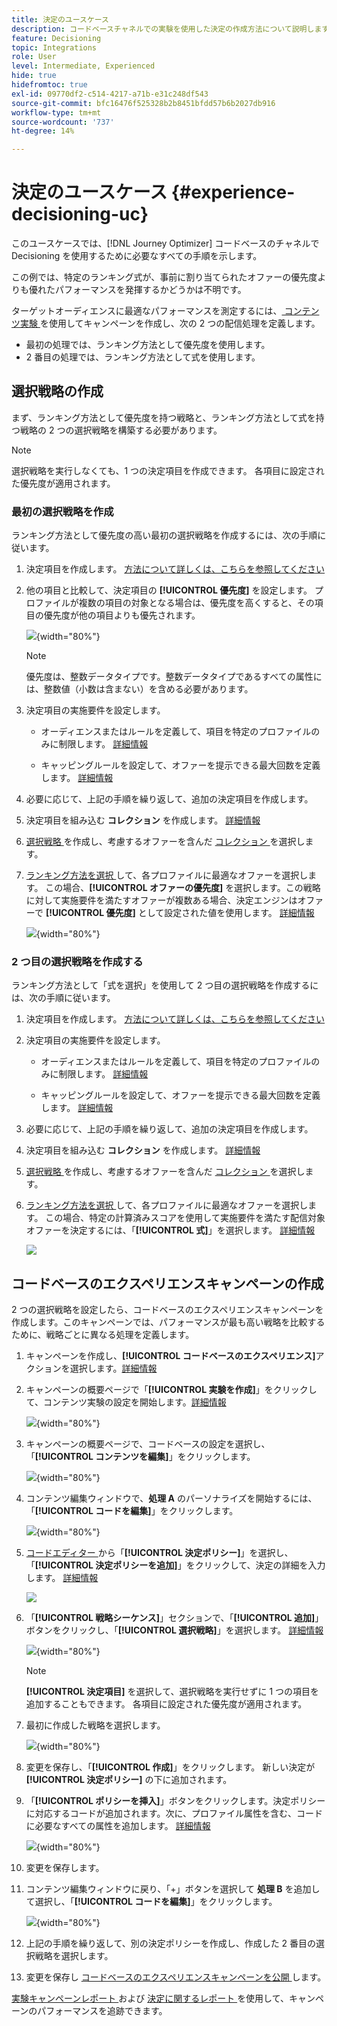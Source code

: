 ```yaml
---
title: 決定のユースケース
description: コードベースチャネルでの実験を使用した決定の作成方法について説明します。
feature: Decisioning
topic: Integrations
role: User
level: Intermediate, Experienced
hide: true
hidefromtoc: true
exl-id: 09770df2-c514-4217-a71b-e31c248df543
source-git-commit: bfc16476f525328b2b8451bfdd57b6b2027db916
workflow-type: tm+mt
source-wordcount: '737'
ht-degree: 14%

---
```


# 決定のユースケース {#experience-decisioning-uc}

このユースケースでは、[!DNL Journey Optimizer] コードベースのチャネルで Decisioning を使用するために必要なすべての手順を示します。

この例では、特定のランキング式が、事前に割り当てられたオファーの優先度よりも優れたパフォーマンスを発揮するかどうかは不明です。

ターゲットオーディエンスに最適なパフォーマンスを測定するには、[ コンテンツ実験 ](../content-management/content-experiment.md) を使用してキャンペーンを作成し、次の 2 つの配信処理を定義します。

* 最初の処理では、ランキング方法として優先度を使用します。
* 2 番目の処理では、ランキング方法として式を使用します。

## 選択戦略の作成

まず、ランキング方法として優先度を持つ戦略と、ランキング方法として式を持つ戦略の 2 つの選択戦略を構築する必要があります。

>[!NOTE]
>
>選択戦略を実行しなくても、1 つの決定項目を作成できます。 各項目に設定された優先度が適用されます。

### 最初の選択戦略を作成

ランキング方法として優先度の高い最初の選択戦略を作成するには、次の手順に従います。

1. 決定項目を作成します。 [方法について詳しくは、こちらを参照してください](items.md)

1. 他の項目と比較して、決定項目の **[!UICONTROL 優先度]** を設定します。 プロファイルが複数の項目の対象となる場合は、優先度を高くすると、その項目の優先度が他の項目よりも優先されます。

   ![](assets/exd-uc-item-priority.png){width="80%"}

   >[!NOTE]
   >
   >優先度は、整数データタイプです。整数データタイプであるすべての属性には、整数値（小数は含まない）を含める必要があります。

1. 決定項目の実施要件を設定します。

   * オーディエンスまたはルールを定義して、項目を特定のプロファイルのみに制限します。 [詳細情報](items.md#eligibility)

   * キャッピングルールを設定して、オファーを提示できる最大回数を定義します。 [詳細情報](items.md#capping)

1. 必要に応じて、上記の手順を繰り返して、追加の決定項目を作成します。

1. 決定項目を組み込む **コレクション** を作成します。 [詳細情報](collections.md)

1. [ 選択戦略 ](selection-strategies.md#create-selection-strategy) を作成し、考慮するオファーを含んだ [ コレクション ](collections.md) を選択します。

1. [ ランキング方法を選択 ](#select-ranking-method) して、各プロファイルに最適なオファーを選択します。 この場合、**[!UICONTROL オファーの優先度]** を選択します。この戦略に対して実施要件を満たすオファーが複数ある場合、決定エンジンはオファーで **[!UICONTROL 優先度]** として設定された値を使用します。 [詳細情報](selection-strategies.md#offer-priority)

   ![](assets/exd-uc-strategy-priority.png){width="80%"}

### 2 つ目の選択戦略を作成する

ランキング方法として「式を選択」を使用して 2 つ目の選択戦略を作成するには、次の手順に従います。

1. 決定項目を作成します。 [方法について詳しくは、こちらを参照してください](items.md)

   <!--Do you need to set the same **[!UICONTROL Priority]** as for the first decision item, or it won't be considered at all?-->

1. 決定項目の実施要件を設定します。

   * オーディエンスまたはルールを定義して、項目を特定のプロファイルのみに制限します。 [詳細情報](items.md#eligibility)

   * キャッピングルールを設定して、オファーを提示できる最大回数を定義します。 [詳細情報](items.md#capping)

1. 必要に応じて、上記の手順を繰り返して、追加の決定項目を作成します。

1. 決定項目を組み込む **コレクション** を作成します。 [詳細情報](collections.md)

1. [ 選択戦略 ](selection-strategies.md#create-selection-strategy) を作成し、考慮するオファーを含んだ [ コレクション ](collections.md) を選択します。

1. [ ランキング方法を選択 ](#select-ranking-method) して、各プロファイルに最適なオファーを選択します。 この場合、特定の計算済みスコアを使用して実施要件を満たす配信対象オファーを決定するには、「**[!UICONTROL 式]**」を選択します。 [詳細情報](selection-strategies.md#ranking-formula)

   ![](assets/exd-uc-strategy-formula.png)

## コードベースのエクスペリエンスキャンペーンの作成

<!--To present the best dynamic offer and experience to your visitors on your website or mobile app, add a decision policy to a code-based campaign.

Define two delivery treatments each containing a different decision policy.-->

2 つの選択戦略を設定したら、コードベースのエクスペリエンスキャンペーンを作成します。このキャンペーンでは、パフォーマンスが最も高い戦略を比較するために、戦略ごとに異なる処理を定義します。

1. キャンペーンを作成し、**[!UICONTROL コードベースのエクスペリエンス]**&#x200B;アクションを選択します。[詳細情報](../code-based/create-code-based.md)

1. キャンペーンの概要ページで「**[!UICONTROL 実験を作成]**」をクリックして、コンテンツ実験の設定を開始します。[詳細情報](../content-management/content-experiment.md)

   ![](assets/exd-uc-create-experiment.png){width="80%"}

1. キャンペーンの概要ページで、コードベースの設定を選択し、「**[!UICONTROL コンテンツを編集]**」をクリックします。

   ![](assets/exd-uc-edit-cbe-content.png){width="80%"}

1. コンテンツ編集ウィンドウで、**処理 A** のパーソナライズを開始するには、「**[!UICONTROL コードを編集]**」をクリックします。

   ![](assets/exd-uc-experiment-treatment-a.png){width="80%"}

1. [ コードエディター ](../code-based/create-code-based.md#edit-code) から「**[!UICONTROL 決定ポリシー]**」を選択し、「**[!UICONTROL 決定ポリシーを追加]**」をクリックして、決定の詳細を入力します。 [詳細情報](create-decision.md#add)

   ![](assets/decision-code-based-create.png)

1. 「**[!UICONTROL 戦略シーケンス]**」セクションで、「**[!UICONTROL 追加]**」ボタンをクリックし、「**[!UICONTROL 選択戦略]**」を選択します。 [詳細情報](create-decision.md#select)

   ![](assets/decision-code-based-strategy-sequence.png){width="80%"}

   >[!NOTE]
   >
   >**[!UICONTROL 決定項目]** を選択して、選択戦略を実行せずに 1 つの項目を追加することもできます。 各項目に設定された優先度が適用されます。

1. 最初に作成した戦略を選択します。

   ![](assets/exd-uc-experiment-strategy-priority.png){width="80%"}

1. 変更を保存し、「**[!UICONTROL 作成]**」をクリックします。 新しい決定が **[!UICONTROL 決定ポリシー]** の下に追加されます。

1. 「**[!UICONTROL ポリシーを挿入]**」ボタンをクリックします。決定ポリシーに対応するコードが追加されます。次に、プロファイル属性を含む、コードに必要なすべての属性を追加します。 [詳細情報](create-decision.md#use-decision-policy)

   ![](assets/exd-uc-experiment-insert-policy.png){width="80%"}

1. 変更を保存します。

1. コンテンツ編集ウィンドウに戻り、「+」ボタンを選択して **処理 B** を追加して選択し、「**[!UICONTROL コードを編集]**」をクリックします。

   ![](assets/exd-uc-experiment-treatment-b.png){width="80%"}

1. 上記の手順を繰り返して、別の決定ポリシーを作成し、作成した 2 番目の選択戦略を選択します。<!--Do you need to create exactly the same content to compare only the ranking method?-->

1. 変更を保存し [ コードベースのエクスペリエンスキャンペーンを公開 ](../code-based/publish-code-based.md) します。

[ 実験キャンペーンレポート ](../reports/campaign-global-report-cja-experimentation.md) および [ 決定に関するレポート ](cja-reporting.md) を使用して、キャンペーンのパフォーマンスを追跡できます。<!--TBC how to check which treatment performs best-->